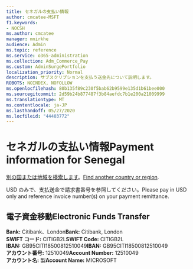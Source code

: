 ```yaml
---
title: セネガルの支払い情報
author: cmcatee-MSFT
f1.keywords:
- NOCSH
ms.author: cmcatee
manager: mnirkhe
audience: Admin
ms.topic: reference
ms.service: o365-administration
ms.collection: Adm_Commerce_Pay
ms.custom: AdminSurgePortfolio
localization_priority: Normal
description: サブスクリプションを支払う送金先について説明します。
ROBOTS: NOINDEX, NOFOLLOW
ms.openlocfilehash: 80b135f89c230f5bab62b9599e135d1b61bee000
ms.sourcegitcommit: 2d59b24b877487f3b84aefdc7b1e200a21009999
ms.translationtype: MT
ms.contentlocale: ja-JP
ms.lasthandoff: 05/27/2020
ms.locfileid: "44403772"
---
```

# <a name="payment-information-for-senegal"></a><span data-ttu-id="24d84-103">セネガルの支払い情報</span><span class="sxs-lookup"><span data-stu-id="24d84-103">Payment information for Senegal</span></span>

<span data-ttu-id="24d84-104">[別の国または地域を検索します](../billing-and-payments/pay-for-your-subscription.md)。</span><span class="sxs-lookup"><span data-stu-id="24d84-104">[Find another country or region](../billing-and-payments/pay-for-your-subscription.md).</span></span>

<span data-ttu-id="24d84-105">USD のみで、支払送金で請求書番号を参照してください。</span><span class="sxs-lookup"><span data-stu-id="24d84-105">Please pay in USD only and reference invoice number(s) on your payment remittance.</span></span>

## <a name="electronic-funds-transfer"></a><span data-ttu-id="24d84-106">電子資金移動</span><span class="sxs-lookup"><span data-stu-id="24d84-106">Electronic Funds Transfer</span></span>

<span data-ttu-id="24d84-107">**Bank:** Citibank、London</span><span class="sxs-lookup"><span data-stu-id="24d84-107">**Bank:** Citibank, London</span></span>  
<span data-ttu-id="24d84-108">**SWIFT コード:** CITIGB2L</span><span class="sxs-lookup"><span data-stu-id="24d84-108">**SWIFT Code:** CITIGB2L</span></span>  
<span data-ttu-id="24d84-109">**IBAN:** GB95CITI18500812510049</span><span class="sxs-lookup"><span data-stu-id="24d84-109">**IBAN:** GB95CITI18500812510049</span></span>  
<span data-ttu-id="24d84-110">**アカウント番号:** 12510049</span><span class="sxs-lookup"><span data-stu-id="24d84-110">**Account Number:** 12510049</span></span>  
<span data-ttu-id="24d84-111">**アカウント名:** 製</span><span class="sxs-lookup"><span data-stu-id="24d84-111">**Account Name:** MICROSOFT</span></span>  